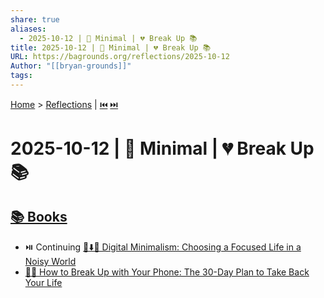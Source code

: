 ```yaml
---
share: true
aliases:
  - 2025-10-12 | 🤏 Minimal | 💔 Break Up 📚
title: 2025-10-12 | 🤏 Minimal | 💔 Break Up 📚
URL: https://bagrounds.org/reflections/2025-10-12
Author: "[[bryan-grounds]]"
tags:
---
```

[Home](../index.md) > [Reflections](./index.md) | [⏮️](./2025-10-11.md) [⏭️](./2025-10-13.md)  
# 2025-10-12 | 🤏 Minimal | 💔 Break Up 📚  
## [📚 Books](../books/index.md)  
- ⏯️ Continuing [📱⬇️🧘 Digital Minimalism: Choosing a Focused Life in a Noisy World](../books/digital-minimalism-choosing-a-focused-life-in-a-noisy-world.md)  
- [📱💔 How to Break Up with Your Phone: The 30-Day Plan to Take Back Your Life](../books/how-to-break-up-with-your-phone-the-30-day-plan-to-take-back-your-life.md)